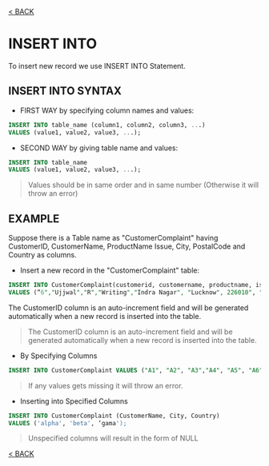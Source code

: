 [< BACK](README.md)
# INSERT INTO

To insert new record we use INSERT INTO Statement.

## INSERT INTO SYNTAX 
+ FIRST WAY by specifying column names and values: 
```sql
INSERT INTO table_name (column1, column2, column3, ...)
VALUES (value1, value2, value3, ...);
```

+ SECOND WAY by giving table name and values:
```sql
INSERT INTO table_name
VALUES (value1, value2, value3, ...);
```

> Values should be in same order and in same number (Otherwise it will throw an error)

## EXAMPLE
Suppose there is a Table name as "CustomerComplaint" having CustomerID, CustomerName, ProductName
Issue, City, PostalCode and Country as columns.

+ Insert a new record in the "CustomerComplaint" table:
```sql
INSERT INTO CustomerComplaint(customerid, customername, productname, issue, address, city, postalcode, country) 
VALUES (“6","Ujjwal","R","Writing","Indra Nagar", "Lucknow", 226010", "India")
```
The CustomerID column is an auto-increment field and will be generated automatically when a new record is 
inserted into the table.

> The CustomerID column is an auto-increment field and will be generated automatically when a new record is inserted into the table.

+ By Specifying Columns
```sql
INSERT INTO CustomerComplaint VALUES ("A1", "A2", "A3","A4", "A5", "A6", "A7", "A8")
```

> If any values gets missing it will throw an error.

+ Inserting into Specified Columns
```sql
INSERT INTO CustomerComplaint (CustomerName, City, Country)
VALUES ('alpha', 'beta', ‘gama');
```

> Unspecified columns will result in the form of NULL 

[< BACK](README.md)
